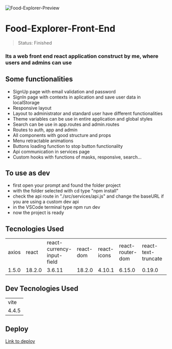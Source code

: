 ![Food-Explorer-Preview](https://github.com/LuisFernando656/Food_Explorer_Front_End/assets/106917465/217605ec-3bbb-4f5f-842f-52c23e78b8e8)

# Food-Explorer-Front-End

> Status: Finished

### Its a web front end react application construct by me, where users and admins can use

## Some functionalities 

+ SignUp page with email validation and password
+ SignIn page with contexts in aplication and save user data in localStorage
+ Responsive layout
+ Layout to administrator and standard user have different functionalities
+ Theme variables can be use in entire application and global styles
+ Search can be use in app.routes and admin.routes
+ Routes to auth, app and admin
+ All components with good structure and props
+ Menu retractable animations
+ Buttons loading function to stop button functionality
+ Api communication in services page
+ Custom hooks with functions of masks, responsive, search...

## To use as dev

- first open your prompt and found the folder project
- with the folder selected with cd type "npm install"
- check the api route in "./src/services/api.js" and change the baseURL if you are using a custom dev api
- in the VSCode terminal type npm run dev
- now the project is ready

## Tecnologies Used

<table>
  <tr>
    <td>axios</td>
    <td>react</td>
    <td>react-currency-input-field</td>
    <td>react-dom</td>
    <td>react-icons</td>
    <td>react-router-dom</td>
    <td>react-text-truncate</td>
    <td>styled-components</td>
    <td>swiper</td>
  </tr>
  <tr>
    <td>1.5.0</td>
    <td>18.2.0</td>
    <td>3.6.11</td>
    <td>18.2.0</td>
    <td>4.10.1</td>
    <td>6.15.0</td>
    <td>0.19.0</td>
    <td>6.0.7</td>
    <td>10.2.0</td>
  </tr>
</table>

##  Dev Tecnologies Used

<table>
  <tr>
    <td>vite</td>
  </tr>
  <tr>
    <td>4.4.5</td>
  </tr>
</table>

## Deploy

[Link to deploy](https://food-explorer-luis.netlify.app)
